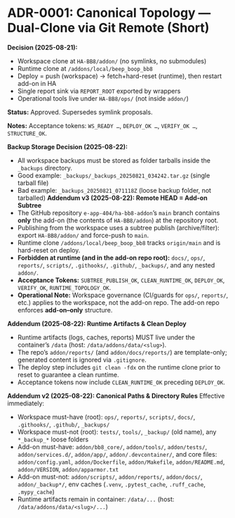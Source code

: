 
# ADR-0001: Canonical Topology — Dual-Clone via Git Remote (Short)

**Decision (2025-08-21):**
- Workspace clone at `HA-BB8/addon/` (no symlinks, no submodules)
- Runtime clone at `/addons/local/beep_boop_bb8`
- Deploy = push (workspace) → fetch+hard-reset (runtime), then restart add-on in HA
- Single report sink via `REPORT_ROOT` exported by wrappers
- Operational tools live under `HA-BB8/ops/` (not inside `addon/`)

**Status:** Approved. Supersedes symlink proposals.

**Notes:** Acceptance tokens: `WS_READY …`, `DEPLOY_OK …`, `VERIFY_OK …`, `STRUCTURE_OK`.

**Backup Storage Decision (2025-08-22):**
- All workspace backups must be stored as folder tarballs inside the `_backups` directory.
- Good example: `_backups/_backups_20250821_034242.tar.gz` (single tarball file)
- Bad example: `_backups_20250821_071118Z` (loose backup folder, not tarballed)
**Addendum v3 (2025-08-22): Remote HEAD = Add-on Subtree**
- The GitHub repository `e-app-404/ha-bb8-addon`’s `main` branch contains **only** the add-on (the contents of `HA-BB8/addon`) at the repository root.
- Publishing from the workspace uses a subtree publish (archive/filter): export `HA-BB8/addon/` and force-push to `main`.
- Runtime clone `/addons/local/beep_boop_bb8` tracks `origin/main` and is hard-reset on deploy.
- **Forbidden at runtime (and in the add-on repo root):** `docs/`, `ops/`, `reports/`, `scripts/`, `.githooks/`, `.github/`, `_backups/`, and any nested `addon/`.
- **Acceptance Tokens:** `SUBTREE_PUBLISH_OK`, `CLEAN_RUNTIME_OK`, `DEPLOY_OK`, `VERIFY_OK`, `RUNTIME_TOPOLOGY_OK`.
- **Operational Note:** Workspace governance (CI/guards for `ops/`, `reports/`, etc.) applies to the workspace, not the add-on repo. The add-on repo enforces **add-on–only** structure.

**Addendum (2025-08-22): Runtime Artifacts & Clean Deploy**
- Runtime artifacts (logs, caches, reports) MUST live under the container’s `/data` (host: `/data/addons/data/<slug>`).
- The repo’s `addon/reports/` (and `addon/docs/reports/`) are template-only; generated content is ignored via `.gitignore`.
- The deploy step includes `git clean -fdx` on the runtime clone prior to reset to guarantee a clean runtime.
- Acceptance tokens now include `CLEAN_RUNTIME_OK` preceding `DEPLOY_OK`.


**Addendum v2 (2025-08-22): Canonical Paths & Directory Rules**
Effective immediately:

- Workspace must-have (root): `ops/`, `reports/`, `scripts/`, `docs/`, `.githooks/`, `.github/`, `_backups/`
- Workspace must-not (root): `tests/`, `tools/`, `_backup/` (old name), any `*_backup_*` loose folders
- Add-on must-have: `addon/bb8_core/`, `addon/tools/`, `addon/tests/`, `addon/services.d/`, `addon/app/`, `addon/.devcontainer/`, and core files: `addon/config.yaml`, `addon/Dockerfile`, `addon/Makefile`, `addon/README.md`, `addon/VERSION`, `addon/apparmor.txt`
- Add-on must-not: `addon/scripts/`, `addon/reports/`, `addon/docs/`, `addon/_backup*/`, env caches (`.venv`, `.pytest_cache`, `.ruff_cache`, `.mypy_cache`)
- Runtime artifacts remain in container: `/data/...` (host: `/data/addons/data/<slug>/...`)

